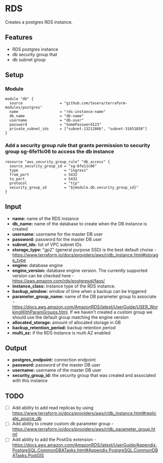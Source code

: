 # RDS
Creates a postgres RDS instance.

## Features
- RDS postgres instance
- db security group that 
- db subnet group

## Setup

### Module

```hcl-terraform
module "db" {
  source                 = "github.com/tesera/terraform-modules/postgres"
  name                   = "rds-instance-name"
  db_name                = "db-name"
  username               = "db-user"
  password               = "SomePassword123"
  private_subnet_ids     = ["subnet-1321286b", "subnet-31651858"]
}
```

### Add a security group rule that grants permission to security group sg-6fe11c06 to access the db instance
```hcl-terraform
resource "aws_security_group_rule" "db_access" {
  source_security_group_id = "sg-6fe11c06"
  type                     = "ingress"
  from_port                = 5432
  to_port                  = 5432
  protocol                 = "tcp"
  security_group_id        = "${module.db.security_group_id}"
}

```

## Input

- **name:** name of the RDS instance
- **db_name:** name of the database to create when the DB instance is created
- **username:** username for the master DB user
- **password:** password for the master DB user
- **subnet_ids:** list of VPC subnet IDs
- **storage_type:** "gp2" (general purpose SSD) is the best default choise - https://www.terraform.io/docs/providers/aws/r/db_instance.html#storage_type
- **engine:** database engine
- **engine_version:** database engine version. The currently supported version can be checked here - https://aws.amazon.com/rds/postgresql/faqs/
- **instance_class:** instance type of the RDS instance.
- **backup_window:** window of time when a backup can be triggered
- **parameter_group_name:** name of the DB parameter group to associate - https://docs.aws.amazon.com/AmazonRDS/latest/UserGuide/USER_WorkingWithParamGroups.html. If we haven't created a custom group we should use the default group matching the engine version
- **allocated_storage:** amount of allocated storage in GB
- **backup_retention_period:** backup retention period
- **multi_az:** if the RDS instance is multi AZ enabled

## Output

- **postgres_endpoint:** connection endpoint
- **password:** password of the master DB user
- **username:** username of the master DB user
- **security_group_id:** the security group that was created and associated with this instance


## TODO
- [ ] Add ability to add read replicas by using https://www.terraform.io/docs/providers/aws/r/db_instance.html#replicate_source_db
- [ ] Add ability to create custom db parameter group - https://www.terraform.io/docs/providers/aws/r/db_parameter_group.html
- [ ] Add ability to add the PostGis extension - https://docs.aws.amazon.com/AmazonRDS/latest/UserGuide/Appendix.PostgreSQL.CommonDBATasks.html#Appendix.PostgreSQL.CommonDBATasks.PostGIS

